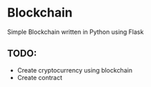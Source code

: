 # Blockchain
Simple Blockchain written in Python using Flask

## TODO:
  - Create cryptocurrency using blockchain
  - Create contract

